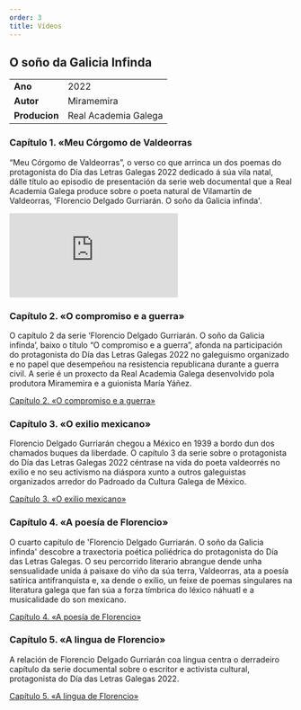 ```yaml
---
order: 3
title: Vídeos
---
```


## O soño da Galicia Infinda

|               |                      |
| ------------- | -------------------- |
| **Ano**       | 2022                 |
| **Autor**     | Miramemira           |
| **Producion** | Real Academia Galega |

### Capítulo 1. «Meu Córgomo de Valdeorras

“Meu Córgomo de Valdeorras”, o verso co que arrinca un dos poemas do protagonista do Día das Letras Galegas 2022 dedicado á súa vila natal, dálle título ao episodio de presentación da serie web documental que a Real Academia Galega produce sobre o poeta natural de Vilamartín de Valdeorras, 'Florencio Delgado Gurriarán. O soño da Galicia infinda'.

<iframe src="https://www.youtube.com/embed/onAgZdkqor0?si=UpGYwDF-S-ix0feZ" title="YouTube video player" frameborder="0" allow="accelerometer; autoplay; clipboard-write; encrypted-media; gyroscope; picture-in-picture; web-share" referrerpolicy="strict-origin-when-cross-origin" allowfullscreen></iframe>

### Capítulo 2. «O compromiso e a guerra»

O capítulo 2 da serie ‘Florencio Delgado Gurriarán. O soño da Galicia infinda’, baixo o título “O compromiso e a guerra”, afonda na participación do protagonista do Día das Letras Galegas 2022 no galeguismo organizado e no papel que desempeñou na resistencia republicana durante a guerra civil. A serie é un proxecto da Real Academia Galega desenvolvido pola produtora Miramemira e a guionista María Yáñez.

[Capítulo 2. «O compromiso e a guerra»](https://www.youtube.com/embed/QSdoLyscoR0?si=XXH6hrwoDAJt3NHL)

### Capítulo 3. «O exilio mexicano»

Florencio Delgado Gurriarán chegou a México en 1939 a bordo dun dos chamados buques da liberdade. O capítulo 3 da serie sobre o protagonista do Día das Letras Galegas 2022 céntrase na vida do poeta valdeorrés no exilio e no seu activismo na diáspora xunto a outros galeguistas organizados arredor do Padroado da Cultura Galega de México.

[Capítulo 3. «O exilio mexicano»](https://www.youtube.com/embed/sGqK0tEwaQo?si=P6NOVkmlrcUicxSB)

### Capítulo 4. «A poesía de Florencio»

O cuarto capítulo de 'Florencio Delgado Gurriarán. O soño da Galicia infinda' descobre a traxectoria poética poliédrica do protagonista do Día das Letras Galegas. O seu percorrido literario abrangue dende unha sensualidade unida á paisaxe do viño da súa terra, Valdeorras, ata a poesía satírica antifranquista e, xa dende o exilio, un feixe de poemas singulares na literatura galega que fan súa a forza tímbrica do léxico náhuatl e a musicalidade do son mexicano.

[Capítulo 4. «A poesía de Florencio»](https://www.youtube.com/embed/1XF5vHCg6s0?si=OE_hoBnXYfpZZDwO)

### Capítulo 5. «A lingua de Florencio»

A relación de Florencio Delgado Gurriarán coa lingua centra o derradeiro capítulo da serie documental sobre o escritor e activista cultural, protagonista do Día das Letras Galegas 2022.

[Capítulo 5. «A lingua de Florencio»](https://www.youtube.com/embed/y8bkdtD1bcU?si=8QPfleEiMVXXIL7O)
